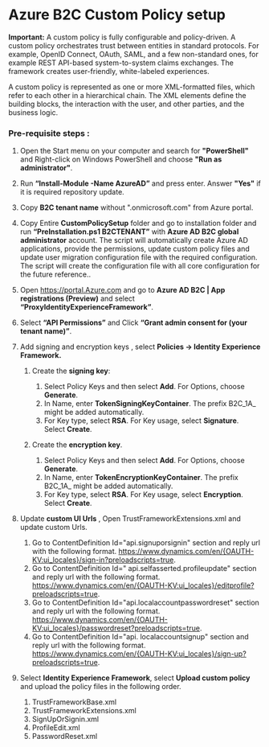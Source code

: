 # Azure B2C Custom Policy setup
**Important:** A custom policy is fully configurable and policy-driven. A custom policy orchestrates trust between entities in standard protocols. For example, OpenID Connect, OAuth, SAML, and a few non-standard ones, for example REST API-based system-to-system claims exchanges. The framework creates user-friendly, white-labeled experiences.

A custom policy is represented as one or more XML-formatted files, which refer to each other in a hierarchical chain. The XML elements define the building blocks, the interaction with the user, and other parties, and the business logic.

### Pre-requisite steps :

1. Open the Start menu on your computer and search for **"PowerShell"** and Right-click on Windows PowerShell and choose **"Run as administrator"**.
2. Run **“Install-Module -Name AzureAD”** and press enter. Answer **"Yes"** if it is required repository update.
3. Copy **B2C tenant name** without ".onmicrosoft.com" from Azure portal.
4. Copy Entire **CustomPolicySetup** folder and go to installation folder and run **“PreInstallation.ps1 B2CTENANT”** with **Azure AD B2C global administrator** account. The script will automatically create Azure AD applications, provide the permissions, update custom policy files and update user migration configuration file with the required configuration. The script will create the configuration file with all core configuration for the future reference..

5. Open https://portal.Azure.com and go to **Azure AD B2C | App registrations (Preview)** and select **“ProxyIdentityExperienceFramework”**.
6.	Select **“API Permissions”** and Click **“Grant admin consent for (your tenant name)”**.
7. Add signing and encryption keys , select **Policies -> Identity Experience Framework.**
    1. Create the **signing key**:
       1.  Select Policy Keys and then select **Add**. For Options, choose **Generate**.
       2.  In Name, enter **TokenSigningKeyContainer**. The prefix B2C_1A_ might be added automatically.
       3.  For Key type, select **RSA**. For Key usage, select **Signature**. Select **Create**.

    2. Create the **encryption key**.
       1.  Select Policy Keys and then select **Add**. For Options, choose **Generate**.
       2.  In Name, enter **TokenEncryptionKeyContainer**. The prefix B2C_1A_ might be added automatically.
       3.  For Key type, select **RSA**. For Key usage, select **Encryption**. Select **Create**.

8. Update **custom UI Urls** , Open TrustFrameworkExtensions.xml and update custom Urls.
    1. Go to ContentDefinition Id="api.signuporsignin" section and reply url with the following format.
         <LoadUri>https://www.dynamics.com/en/{OAUTH-KV:ui_locales}/sign-in?preloadscripts=true</LoadUri>.
    2. Go to ContentDefinition Id=" api.selfasserted.profileupdate" section and reply url with the following format.
         <LoadUri>https://www.dynamics.com/en/{OAUTH-KV:ui_locales}/editprofile?preloadscripts=true</LoadUri>.
    3. Go to ContentDefinition Id="api.localaccountpasswordreset" section and reply url with the following format.
         <LoadUri>https://www.dynamics.com/en/{OAUTH-KV:ui_locales}/passwordreset?preloadscripts=true</LoadUri>.   
    4. Go to ContentDefinition Id="api. localaccountsignup" section and reply url with the following format.
         <LoadUri>https://www.dynamics.com/en/{OAUTH-KV:ui_locales}/sign-up?preloadscripts=true</LoadUri>.

9. Select **Identity Experience Framework**, select **Upload custom policy** and upload the policy files in the following order.
    1. TrustFrameworkBase.xml
    2. TrustFrameworkExtensions.xml
    3. SignUpOrSignin.xml
    4. ProfileEdit.xml
    5. PasswordReset.xml
